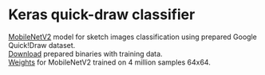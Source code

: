 # Keras quick-draw classifier
[MobileNetV2](https://arxiv.org/pdf/1801.04381.pdf) model for sketch images classification using prepared Google Quick!Draw dataset.  
[Download](https://drive.google.com/file/d/1SZtZ-TiPTfhQD041mb8c8DlTMQeAbJzo/view?usp=sharing
) prepared binaries with training data.  
[Weights](https://drive.google.com/open?id=1aSL3a9cbPKQZLIebAJVpo_t4OUjngVv1) for MobileNetV2 trained on 4 million samples 64x64.
